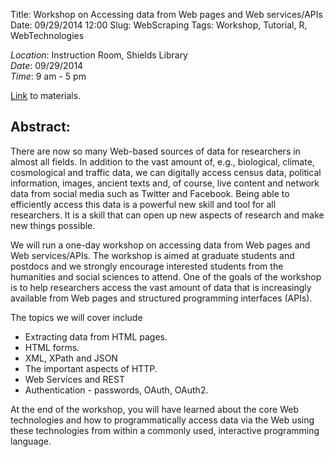 Title: Workshop on Accessing data from Web pages and Web services/APIs 
Date: 09/29/2014 12:00 
Slug: WebScraping
Tags: Workshop, Tutorial, R, WebTechnologies

*Location*: Instruction Room, Shields Library    
*Date*: 09/29/2014   
*Time*: 9 am - 5 pm

[Link](http://dsi.ucdavis.edu/Workshops/WebScraping/WebScraping.html) to
materials.

## Abstract:
There are now so many Web-based sources of data for researchers in almost all fields. In addition to the vast amount of, e.g., biological, climate, cosmological and traffic data, we can digitally access census data, political information, images, ancient texts and, of course, live content and network data from social media such as Twitter and Facebook. Being able to efficiently access this data is a powerful new skill and tool for all researchers. It is a skill that can open up new aspects of research and make new things possible.

We will run a one-day workshop on accessing data from Web pages and Web services/APIs. The workshop is aimed at graduate students and postdocs and we strongly encourage interested students from the humanities and social sciences to attend. One of the goals of the workshop is to help researchers access the vast amount of data that is increasingly available from Web pages and structured programming interfaces (APIs).

The topics we will cover include

* Extracting data from HTML pages.
* HTML forms.
* XML, XPath and JSON
* The important aspects of HTTP.
* Web Services and REST
* Authentication - passwords, OAuth, OAuth2.

At the end of the workshop, you will have learned about the core Web technologies and how to programmatically access data via the Web using these technologies from within a commonly used, interactive programming language.
